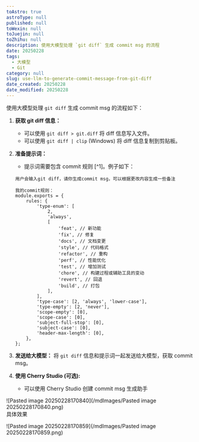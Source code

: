 ```yaml
---
toAstro: true
astroType: null
published: null
toWexin: null
toJuejin: null
toZhihu: null
description: 使用大模型处理 `git diff` 生成 commit msg 的流程
date: 20250228
tags:
  - 大模型
  - Git
category: null
slug: use-llm-to-generate-commit-message-from-git-diff
date_created: 20250228
date_modified: 20250228
---
```


使用大模型处理 `git diff` 生成 commit msg 的流程如下：

1. **获取 git diff 信息：**
	* 可以使用 `git diff > git.diff` 将 diff 信息写入文件。
	* 可以使用 `git diff | clip` (Windows) 将 diff 信息复制到剪贴板。
2. **准备提示词：**
	* 提示词需要包含 commit 规则 [^1]。例子如下：

	```
	用户会输入git diff，请你生成commit msg，可以根据更改内容生成一些备注
	
	我的commit规则：
	module.exports = {
		rules: {
			'type-enum': [
				2,
				'always',
				[
					'feat', // 新功能
					'fix', // 修复
					'docs', // 文档变更
					'style', // 代码格式
					'refactor', // 重构
					'perf', // 性能优化
					'test', // 增加测试
					'chore', // 构建过程或辅助工具的变动
					'revert', // 回退
					'build', // 打包
				],
			],
			'type-case': [2, 'always', 'lower-case'],
			'type-empty': [2, 'never'],
			'scope-empty': [0],
			'scope-case': [0],
			'subject-full-stop': [0],
			'subject-case': [0],
			'header-max-length': [0],
		},
	};
	```

3. **发送给大模型：** 将 `git diff` 信息和提示词一起发送给大模型，获取 commit msg。
4. **使用 Cherry Studio (可选):**
	* 可以使用 Cherry Studio 创建 commit msg 生成助手

![Pasted image 20250228170840](/mdImages/Pasted image 20250228170840.png)  
具体效果 

![Pasted image 20250228170859](/mdImages/Pasted image 20250228170859.png)
